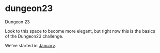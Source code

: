 # dungeon23
Dungeon 23

Look to this space to become more elegant, but right now this is the basics of the Dungeon23 challenge.

We've started in [January](january.md).
